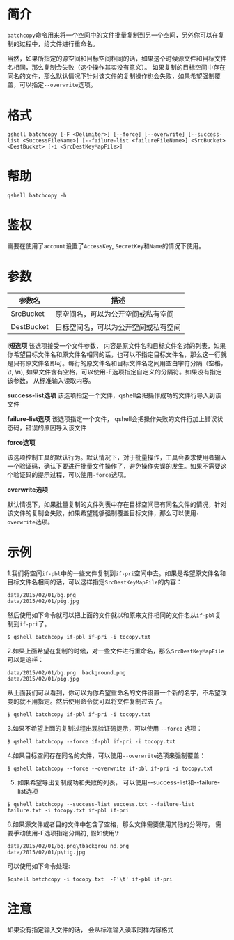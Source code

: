 # 简介
`batchcopy`命令用来将一个空间中的文件批量复制到另一个空间，另外你可以在复制的过程中，给文件进行重命名。

当然，如果所指定的源空间和目标空间相同的话，如果这个时候源文件和目标文件名相同，那么复制会失败（这个操作其实没有意义）。
如果复制的目标空间中存在同名的文件，那么默认情况下针对该文件的复制操作也会失败，如果希望强制覆盖，可以指定`--overwrite`选项。

# 格式

```
qshell batchcopy [-F <Delimiter>] [--force] [--overwrite] [--success-list <SuccessFileName>] [--failure-list <failureFileName>] <SrcBucket> <DestBucket> [-i <SrcDestKeyMapFile>]
```

# 帮助
```
qshell batchcopy -h
```

# 鉴权

需要在使用了`account`设置了`AccessKey`, `SecretKey`和`Name`的情况下使用。

# 参数

|参数名|描述|
|---------|-----------|
|SrcBucket|原空间名，可以为公开空间或私有空间|
|DestBucket|目标空间名，可以为公开空间或私有空间|

**i短选项**
该选项接受一个文件参数， 内容是原文件名和目标文件名对的列表，如果你希望目标文件名和原文件名相同的话，也可以不指定目标文件名，那么这一行就是只有原文件名即可。每行的原文件名和目标文件名之间用空白字符分隔（空格，\t, \n), 如果文件含有空格，可以使用-F选项指定自定义的分隔符。如果没有指定该参数， 从标准输入读取内容。

**success-list选项**
该选项指定一个文件，qshell会把操作成功的文件行导入到该文件

**failure-list选项**
该选项指定一个文件， qshell会把操作失败的文件行加上错误状态码，错误的原因导入该文件

**force选项**

该选项控制工具的默认行为。默认情况下，对于批量操作，工具会要求使用者输入一个验证码，确认下要进行批量文件操作了，避免操作失误的发生。如果不需要这个验证码的提示过程，可以使用`-force`选项。

**overwrite选项**

默认情况下，如果批量复制的文件列表中存在目标空间已有同名文件的情况，针对该文件的复制会失败，如果希望能够强制覆盖目标文件，那么可以使用`-overwrite`选项。

# 示例

1.我们将空间`if-pbl`中的一些文件复制到`if-pri`空间中去。如果是希望原文件名和目标文件名相同的话，可以这样指定`SrcDestKeyMapFile`的内容：

```
data/2015/02/01/bg.png
data/2015/02/01/pig.jpg
```

然后使用如下命令就可以把上面的文件就以和原来文件相同的文件名从`if-pbl`复制到`if-pri`了。

```
$ qshell batchcopy if-pbl if-pri -i tocopy.txt
```

2.如果上面希望在复制的时候，对一些文件进行重命名，那么`SrcDestKeyMapFile`可以是这样：

```
data/2015/02/01/bg.png	background.png
data/2015/02/01/pig.jpg

```
从上面我们可以看到，你可以为你希望重命名的文件设置一个新的名字，不希望改变的就不用指定。然后使用命令就可以将文件复制过去了。

```
$ qshell batchcopy if-pbl if-pri -i tocopy.txt
```

3.如果不希望上面的复制过程出现验证码提示，可以使用 `--force` 选项：

```
$ qshell batchcopy --force if-pbl if-pri -i tocopy.txt
```

4.如果目标空间存在同名的文件，可以使用`--overwrite`选项来强制覆盖：

```
$ qshell batchcopy --force --overwrite if-pbl if-pri -i tocopy.txt
```

5. 如果希望导出复制成功和失败的列表， 可以使用--success-list和--failure-list选项

```
$ qshell batchcopy --success-list success.txt --failure-list failure.txt -i tocopy.txt if-pbl if-pri
```

6.如果源文件或者目的文件中包含了空格，那么文件需要使用其他的分隔符， 需要手动使用-F选项指定分隔符, 假如使用\t

```
data/2015/02/01/bg.png\tbackgrou nd.png
data/2015/02/01/p\tig.jpg

```
可以使用如下命令处理:
```
$qshell batchcopy -i tocopy.txt  -F'\t' if-pbl if-pri
```

# 注意

如果没有指定输入文件的话， 会从标准输入读取同样内容格式

